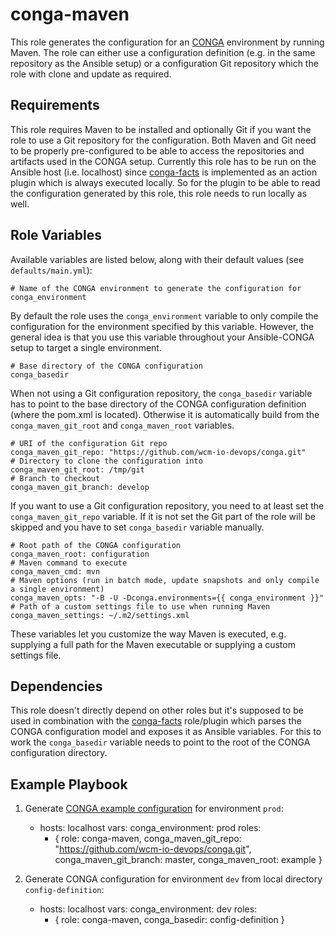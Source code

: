 # conga-maven

This role generates the configuration for an [CONGA](http://devops.wcm.io/conga/) environment by running Maven.
The role can either use a configuration definition (e.g. in the same repository as the Ansible setup) or a configuration Git repository which the role with clone and update as required.

## Requirements

This role requires Maven to be installed and optionally Git if you want the role to use a Git repository for the configuration. Both Maven and Git need to be properly pre-configured to be able to access the repositories and artifacts used in the CONGA setup.
Currently this role has to be run on the Ansible host (i.e. localhost) since [conga-facts](https://github.com/wcm-io-devops/ansible-conga-facts) is implemented as an action plugin which is always executed locally. So for the plugin to be able to read the configuration generated by this role, this role needs to run locally as well.

## Role Variables

Available variables are listed below, along with their default values (see `defaults/main.yml`):

    # Name of the CONGA environment to generate the configuration for
    conga_environment

By default the role uses the `conga_environment` variable to only compile the configuration for the environment specified by this variable.
However, the general idea is that you use this variable throughout your Ansible-CONGA setup to target a single environment.

    # Base directory of the CONGA configuration
    conga_basedir

When not using a Git configuration repository, the `conga_basedir` variable has to point to the base directory of the CONGA configuration definition (where the pom.xml is located). Otherwise it is automatically build from the `conga_maven_git_root` and `conga_maven_root` variables.

    # URI of the configuration Git repo
    conga_maven_git_repo: "https://github.com/wcm-io-devops/conga.git"
    # Directory to clone the configuration into
    conga_maven_git_root: /tmp/git
    # Branch to checkout
    conga_maven_git_branch: develop

If you want to use a Git configuration repository, you need to at least set the `conga_maven_git_repo` variable. If it is not set the Git part of the role will be skipped and you have to set `conga_basedir` variable manually.

    # Root path of the CONGA configuration
    conga_maven_root: configuration
    # Maven command to execute
    conga_maven_cmd: mvn
    # Maven options (run in batch mode, update snapshots and only compile a single environment)
    conga_maven_opts: "-B -U -Dconga.environments={{ conga_environment }}"
    # Path of a custom settings file to use when running Maven
    conga_maven_settings: ~/.m2/settings.xml

These variables let you customize the way Maven is executed, e.g. supplying a full path for the Maven executable or supplying a custom settings file.

Dependencies
------------

This role doesn't directly depend on other roles but it's supposed to be used in combination with the [conga-facts](https://github.com/wcm-io-devops/ansible-conga-facts) role/plugin which parses the CONGA configuration model and exposes it as Ansible variables. For this to work the `conga_basedir` variable needs to point to the root of the CONGA configuration directory.

Example Playbook
----------------

1) Generate [CONGA example configuration](https://github.com/wcm-io-devops/conga/tree/develop/example) for environment `prod`:

    - hosts: localhost
      vars:
        conga_environment: prod
      roles:
        - { role: conga-maven,
            conga_maven_git_repo: "https://github.com/wcm-io-devops/conga.git",
            conga_maven_git_branch: master,
            conga_maven_root: example }

2) Generate CONGA configuration for environment `dev` from local directory `config-definition`:

    - hosts: localhost
      vars:
        conga_environment: dev
      roles:
        - { role: conga-maven,
            conga_basedir: config-definition }